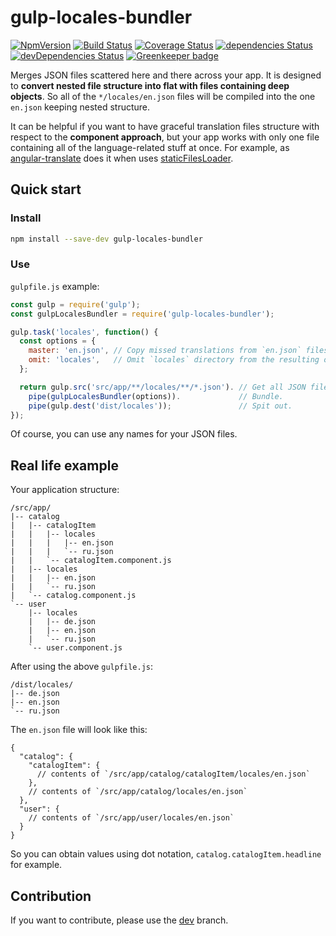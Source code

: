# gulp-locales-bundler

[![NpmVersion](https://img.shields.io/npm/v/gulp-locales-bundler.svg)](https://www.npmjs.com/package/gulp-locales-bundler)
[![Build Status](https://travis-ci.org/loginov-rocks/gulp-locales-bundler.svg?branch=master)](https://travis-ci.org/loginov-rocks/gulp-locales-bundler)
[![Coverage Status](https://coveralls.io/repos/github/loginov-rocks/gulp-locales-bundler/badge.svg?branch=master)](https://coveralls.io/github/loginov-rocks/gulp-locales-bundler?branch=master)
[![dependencies Status](https://david-dm.org/loginov-rocks/gulp-locales-bundler/status.svg)](https://david-dm.org/loginov-rocks/gulp-locales-bundler)
[![devDependencies Status](https://david-dm.org/loginov-rocks/gulp-locales-bundler/dev-status.svg)](https://david-dm.org/loginov-rocks/gulp-locales-bundler?type=dev)
[![Greenkeeper badge](https://badges.greenkeeper.io/loginov-rocks/gulp-locales-bundler.svg)](https://greenkeeper.io/)

Merges JSON files scattered here and there across your app. It is designed to **convert nested file structure into flat
with files containing deep objects**. So all of the `*/locales/en.json` files will be compiled into the one `en.json`
keeping nested structure.

It can be helpful if you want to have graceful translation files structure with respect to the **component approach**,
but your app works with only one file containing all of the language-related stuff at once. For example, as
[angular-translate](https://angular-translate.github.io) does it when uses
[staticFilesLoader](https://angular-translate.github.io/docs/#/guide/12_asynchronous-loading).

## Quick start

### Install

```sh
npm install --save-dev gulp-locales-bundler
```

### Use

`gulpfile.js` example:

```js
const gulp = require('gulp');
const gulpLocalesBundler = require('gulp-locales-bundler');

gulp.task('locales', function() {
  const options = {
    master: 'en.json', // Copy missed translations from `en.json` files, default is ''.
    omit: 'locales',   // Omit `locales` directory from the resulting objects, default is ''.
  };

  return gulp.src('src/app/**/locales/**/*.json'). // Get all JSON files from `locales` dir.
    pipe(gulpLocalesBundler(options)).             // Bundle.
    pipe(gulp.dest('dist/locales'));               // Spit out.
});
```

Of course, you can use any names for your JSON files.

## Real life example

Your application structure:

```
/src/app/
|-- catalog
|   |-- catalogItem
|   |   |-- locales
|   |   |   |-- en.json
|   |   |   `-- ru.json
|   |   `-- catalogItem.component.js
|   |-- locales
|   |   |-- en.json
|   |   `-- ru.json
|   `-- catalog.component.js
`-- user
    |-- locales
    |   |-- de.json 
    |   |-- en.json
    |   `-- ru.json
    `-- user.component.js
```

After using the above `gulpfile.js`:

```
/dist/locales/
|-- de.json
|-- en.json
`-- ru.json
```

The `en.json` file will look like this:

```
{
  "catalog": {
    "catalogItem": {
      // contents of `/src/app/catalog/catalogItem/locales/en.json`
    },
    // contents of `/src/app/catalog/locales/en.json`
  },
  "user": {
    // contents of `/src/app/user/locales/en.json`
  }
}
```

So you can obtain values using dot notation, `catalog.catalogItem.headline` for example.

## Contribution

If you want to contribute, please use the [dev](https://github.com/loginov-rocks/gulp-locales-bundler/tree/dev) branch.
